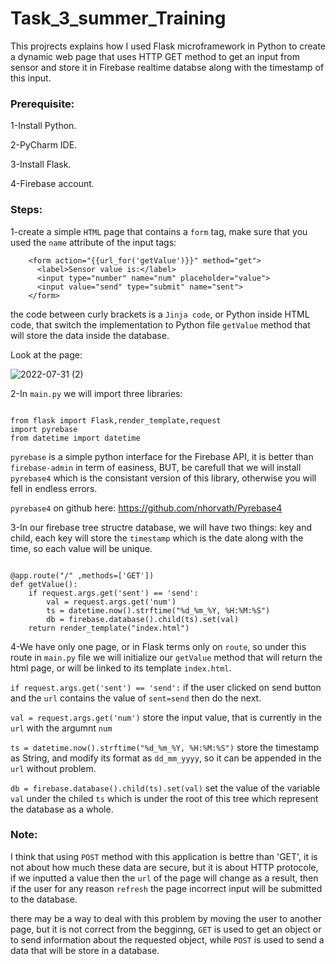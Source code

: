 # Task_3_summer_Training
This projrects explains how I used Flask microframework in Python to create a dynamic web page that uses HTTP GET method to get an input from sensor and store it in Firebase realtime databse along with the timestamp of this input.

### Prerequisite:
1-Install Python.

2-PyCharm IDE.

3-Install Flask.

4-Firebase account.

### Steps:
1-create a simple `HTML` page that contains a `form` tag, make sure that you used the `name` attribute of the input tags:

```
    <form action="{{url_for('getValue')}}" method="get">
      <label>Sensor value is:</label>
      <input type="number" name="num" placeholder="value">
      <input value="send" type="submit" name="sent">
    </form> 
``` 
the code between curly brackets is a `Jinja code`, or Python inside HTML code, that switch the implementation to Python file `getValue` method that will store the data inside the database.

Look at the page:

![2022-07-31 (2)](https://user-images.githubusercontent.com/73133501/182040044-0e9bbc1c-dd0a-4a65-bfe3-d8b01b17ecb0.png)


2-In `main.py` we will import three libraries:

```

from flask import Flask,render_template,request
import pyrebase
from datetime import datetime

```
`pyrebase` is a simple python interface for the Firebase API, it is better than `firebase-admin` in term of easiness, BUT, be carefull that we will install `pyrebase4` which is the consistant version of this library, otherwise you will fell in endless errors.

`pyrebase4` on github here: https://github.com/nhorvath/Pyrebase4

3-In our firebase tree structre database, we will have two things: key and child, each key will store the `timestamp` which is the date along with the time, so each value will be unique.

```

@app.route("/" ,methods=['GET'])
def getValue():
    if request.args.get('sent') == 'send':
        val = request.args.get('num')
        ts = datetime.now().strftime("%d_%m_%Y, %H:%M:%S")
        db = firebase.database().child(ts).set(val)
    return render_template("index.html")

```

4-We have only one page, or in Flask terms only on `route`, so under this route in `main.py` file we will initialize our `getValue` method that will return the html page, or will be linked to its template `index.html`.

`if request.args.get('sent') == 'send':` if the user clicked on send button and the `url` contains the value of `sent=send` then do the next.

`val = request.args.get('num')` store the input value, that is currently in the `url` with the argumnt `num`

`ts = datetime.now().strftime("%d_%m_%Y, %H:%M:%S")` store the timestamp as String, and modify its format as `dd_mm_yyyy`, so it can be appended in the `url` without problem.

`db = firebase.database().child(ts).set(val)` set the value of the variable `val` under the chiled `ts` which is under the root of this tree which represent the database as a whole.


### Note:

I think that using `POST` method with this application is bettre than 'GET', it is not about how much these data are secure, but it is about HTTP protocole, if we inputted a value then the `url` of the page will change as a result, then if the user for any reason `refresh` the page incorrect input will be submitted to the database.

there may be a way to deal with this problem by moving the user to another page, but it is not correct from the begginng, 
`GET` is used to get an object or to send information about the requested object, while `POST` is used to send a data that will be store in a database.
